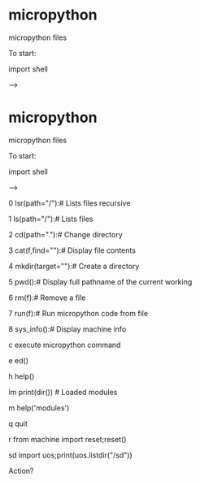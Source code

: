 # micropython
micropython files

To start: 

import shell

-->

# micropython
micropython files

To start: 

import shell

-->

 0 lsr(path="/"):# Lists files recursive
 
 1 ls(path="/"):# Lists files
 
 2 cd(path="."):# Change directory
 
 3 cat(f,find=""):# Display file contents
 
 4 mkdir(target=""):# Create a directory
 
 5 pwd():# Display full pathname of the current working
 
 6 rm(f):# Remove a file
 
 7 run(f):# Run micropython code from file
 
 8 sys_info():# Display machine info
 
c execute micropython command

e ed()

h help()

lm print(dir()) # Loaded modules

m help('modules')

q quit

r from machine import reset;reset()

sd import uos;print(uos.listdir("/sd"))

Action? 
